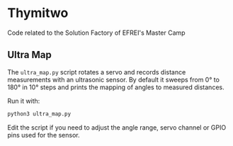 # Thymitwo
Code related to the Solution Factory of EFREI's Master Camp

## Ultra Map

The `ultra_map.py` script rotates a servo and records distance measurements with an ultrasonic sensor. By default it sweeps from 0° to 180° in 10° steps and prints the mapping of angles to measured distances.

Run it with:

```bash
python3 ultra_map.py
```

Edit the script if you need to adjust the angle range, servo channel or GPIO pins used for the sensor.
